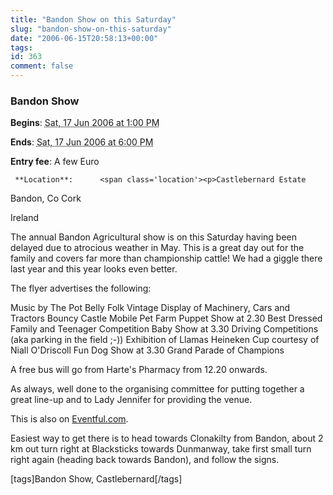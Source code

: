 ```yaml
---
title: "Bandon Show on this Saturday"
slug: "bandon-show-on-this-saturday"
date: "2006-06-15T20:58:13+00:00"
tags:
id: 363
comment: false
---
```


  <div class='vevent x-wpsb-simple-event'>       

### Bandon Show

**Begins**: <abbr class='dtstart' title='2006-06-17T13:00:00'>Sat, 17 Jun 2006 at  1:00 PM</abbr>

**Ends**: <abbr class='dtend' title='2006-06-17T13:00:00'>Sat, 17 Jun 2006 at  6:00 PM</abbr>

**Entry fee**: A few Euro

     **Location**:      <span class='location'><p>Castlebernard Estate

Bandon,      Co Cork     

Ireland
    </span></p>       <div>

The annual Bandon Agricultural show is on this Saturday having been delayed due to atrocious weather in May. This is a great day out for the family and covers far more than championship cattle! We had a giggle there last year and this year looks even better.

The flyer advertises the following:

Music by The Pot Belly Folk
Vintage Display of Machinery, Cars and Tractors
Bouncy Castle
Mobile Pet Farm
Puppet Show at 2.30
Best Dressed Family and Teenager Competition
Baby Show at 3.30
Driving Competitions (aka parking in the field ;-))
Exhibition of Llamas
Heineken Cup courtesy of Niall O'Driscoll
Fun Dog Show at 3.30
Grand Parade of Champions

A free bus will go from Harte's Pharmacy from 12.20 onwards.

As always, well done to the organising committee for putting together a great line-up and to Lady Jennifer for providing the venue.  

This is also on [Eventful.com](http://eventful.com/events/E0-001-001047083-6).

Easiest way to get there is to head towards Clonakilty from Bandon, about 2 km out turn right at Blacksticks towards Dunmanway, take first small turn right again (heading back towards Bandon), and follow the signs.

[tags]Bandon Show, Castlebernard[/tags]
</div>     </div>
<script type="application/x-subnode; charset=utf-8">
       <!-- the following is structured blog data for machine readers. -->
       <subnode xmlns:data-view="http://www.w3.org/2003/g/data-view#" data-view:transformation="http://structuredblogging.org/subnode-to-rdf-interpreter.xsl" xmlns="http://www.structuredblogging.org/xmlns#subnode">
            <xml-structured-blog-entry xmlns="http://www.structuredblogging.org/xmlns">
              <generator id="wpsb-1" type="x-wpsb-post" version="1"/><event type="event/generic"><name>Bandon Show</name><price>A few Euro</price><location address="Castlebernard Estate" city="Bandon" state="Co Cork" country="Ireland"/><description>The annual Bandon Agricultural show is on this Saturday having been delayed due to atrocious weather in May. This is a great day out for the family and covers far more than championship cattle! We had a giggle there last year and this year looks even better.

The flyer advertises the following:

Music by The Pot Belly Folk
Vintage Display of Machinery, Cars and Tractors
Bouncy Castle
Mobile Pet Farm
Puppet Show at 2.30
Best Dressed Family and Teenager Competition
Baby Show at 3.30
Driving Competitions (aka parking in the field ;-))
Exhibition of Llamas
Heineken Cup courtesy of Niall O'Driscoll
Fun Dog Show at 3.30
Grand Parade of Champions

A free bus will go from Harte's Pharmacy from 12.20 onwards.

As always, well done to the organising committee for putting together a great line-up and to Lady Jennifer for providing the venue.  

This is also on &lt;a href= http://eventful.com/events/E0-001-001047083-6 &gt;Eventful.com&lt;/a&gt;.

Easiest way to get there is to head towards Clonakilty from Bandon, about 2 km out turn right at Blacksticks towards Dunmanway, take first small turn right again (heading back towards Bandon), and follow the signs.

[tags]Bandon Show, Castlebernard[/tags]</description><begins>2006-06-17T13:00:00</begins><ends>2006-06-17T18:00:00</ends></event>
            </xml-structured-blog-entry>
       </subnode>
       </script>
